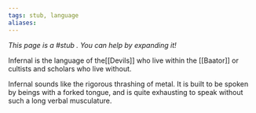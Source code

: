 ```yaml
---
tags: stub, language
aliases:
---
```


*This page is a #stub . You can help by expanding it!*

Infernal is the language of the[[Devils]] who live within the [[Baator]] or cultists and scholars who live without.

Infernal sounds like the rigorous thrashing of metal. It is built to be spoken by beings with a forked tongue, and is quite exhausting to speak without such a long verbal musculature.